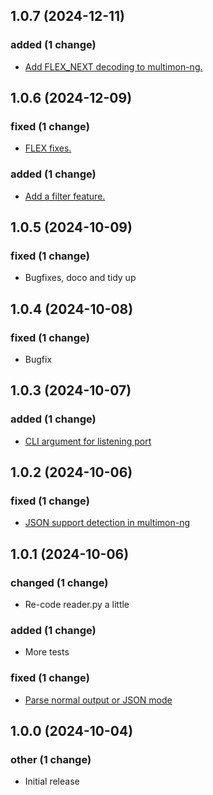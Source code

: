 ## 1.0.7 (2024-12-11)

### added (1 change)

- [Add FLEX_NEXT decoding to multimon-ng.](lucid/mmng-ui@186e0c198a5ca266519ae0cf56a1cf85371c2291)

## 1.0.6 (2024-12-09)

### fixed (1 change)

- [FLEX fixes.](lucid/mmng-ui@77242a8ea0658def57cc63a1ddac84200379378c)

### added (1 change)

- [Add a filter feature.](lucid/mmng-ui@da2c8ee3f4a48ab0b0ece98693f7ec2b7132f391)

## 1.0.5 (2024-10-09)

### fixed (1 change)

- Bugfixes, doco and tidy up

## 1.0.4 (2024-10-08)

### fixed (1 change)

- Bugfix

## 1.0.3 (2024-10-07)

### added (1 change)

- [CLI argument for listening port](lucid/mmng-ui@246ceb3808d5e2cfb25d85f6a7ba70a3e4ec6d75)

## 1.0.2 (2024-10-06)

### fixed (1 change)

- [JSON support detection in multimon-ng](lucid/mmng-ui@a0f8318dfaa4e0f55d878beb0096a90947ffae75)

## 1.0.1 (2024-10-06)

### changed (1 change)

- Re-code reader.py a little

### added (1 change)

- More tests

### fixed (1 change)

- [Parse normal output or JSON mode](lucid/mmng-ui@d71897dc24e553f9a0a04dc3b4f59cbeb0296b7b)

## 1.0.0 (2024-10-04)

### other (1 change)

- Initial release
